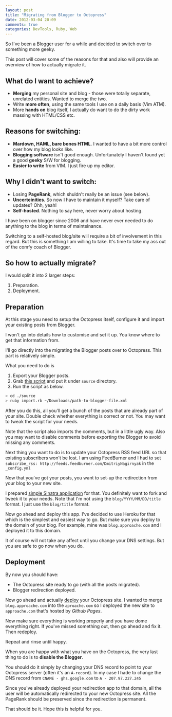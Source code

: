 ```yaml
---
layout: post
title: "Migrating from Blogger to Octopress"
date: 2012-03-04 20:09
comments: true
categories: DevTools, Ruby, Web
---
```



So I've been a Blogger user for a while and decided to switch over to something more geeky.

This post will cover some of the reasons for that and also will provide an overview
of how to actually migrate it.

What do I want to achieve?
----------------------------

- **Merging** my personal site and blog - those were totally separate, unrelated entities. Wanted to merge the two.
- Write **more often**, using the same tools I use on a daily basis (Vim ATM).
- More **hands on** blog itself, I actually do want to do the dirty work massing with HTML/CSS etc.



Reasons for switching:
---------------------------

- **Mardown, HAML, bare bones HTML**. I wanted to have a bit more control over how my blog looks like.
- **Blogging software** isn't good enough. Unfortunately I haven't found yet a good **geeky** S/W for blogging.
- **Easier to write** from VIM. I just fire up my editor.

Why I didn't want to switch:
----------------------------

- Losing **PageRank**, which shuldn't really be an issue (see below).
- **Uncerteinities**. So now I have to maintain it myself? Take care of updates? Ohh, yeah!
- **Self-hosted**. Nothing to say here, never worry about hosting.

I have been on blogger since 2006 and have never ever needed to do anything to the blog in terms of mainteinance.

Switching to a self-hosted blog/site will require a bit of involvement in this regard.
But this is something I am willing to take. It's time to take my ass out of the comfy coach of Blogger.


So how to actually migrate?
--------------------------
I would split it into 2 larger steps:

1. Preparation.
2. Deployment.


Preparation
--------------------------
At this stage you need to setup the Octopress itself, configure it and import your existing posts from Blogger.

I won't go into details how to customise and set it up. You know where to get that information from.

I'll go directly into the migrating the Blogger posts over to Octopress.
This part is relatively simple.

What you need to do is

1. Export your Blogger posts.
2. Grab [this script](https://gist.github.com/1765496) and put it under `source` directory.
3. Run the script as below.

```bash
> cd ./source
> ruby import.rb ~/Downloads/path-to-blogger-file.xml
```

After you do this, all you'll get a bunch of the posts that are already part of your site.
Double check whether everything is correct or not. You may want to tweak the script for your needs.

Note that the script also imports the comments, but in a little ugly way.
Also you may want to disable comments before exporting the Blogger to avoid missing any comments.


Next thing you want to do is to update your Octopress RSS feed URL so that existing subscribers won't be lost.
I am using FeedBurner and I had to set `subscribe_rss: http://feeds.feedburner.com/DmitriyNagirnyak` in the `_config.yml`

Now that you've got your posts, you want to set-up the redirection from your blog to your new site.

I prepared [simple Sinatra application](https://github.com/dnagir/approache-redirects/blob/master/app.rb) for that.
You definitely want to fork and tweek it to your needs. Note that I'm not using the `blog/YYYY/MM/DD/title` format.
I just use the `blog/title` format.


Now go ahead and deploy this app. I've decided to use Heroku for that which is the simplest and easiest way to go.
But make sure you deploy to the domain of your blog. For example, mine was `blog.approache.com` and I deployed it to this domain.

It of course will not take any affect until you change your DNS settings. But you are safe to go now when you do.


Deployment
-------------------------------------------

By now you should have:

- The Octopress site ready to go (with all the posts migrated).
- Blogger redirection deployed.

Now go ahead and actually [deploy](http://octopress.org/docs/deploying) your Octopress site.
I wanted to merge `blog.approache.com` into the `aproache.com` so I deployed the new site to `approache.com`
that's hosted by *Github Pages*.

Now make sure everything is working properly and you have dome everything right.
If you've missed something out, then go ahead and fix it. Then redeploy.

Repeat and rinse until happy.


When you are happy with what you have on the Octopress, the very last thing to do is to **disable the Blogger**.

You should do it simply by changing your DNS record to point to your Octopress server (often it's an `A-record`).
In my case I hade to change the DNS record from `CNAME - ghs.google.com` to `A - 207.97.227.245`

Since you've already deployed your redirection app to that domain, all the user will be automatically redirected to your new Octopress site.
All the PageRank should be preserved since the redirection is permanent.

That should be it.
Hope this is helpful for you.

